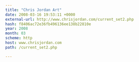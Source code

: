 ```yaml
---
title: "Chris Jordan Art"
date: 2008-03-16 19:53:11 +0000
external-url: http://www.chrisjordan.com/current_set2.php
hash: f8406ac72e36fb496136ee138b22810e
year: 2008
month: 03
scheme: http
host: www.chrisjordan.com
path: /current_set2.php

---
```



